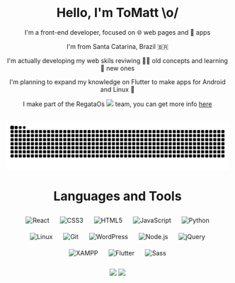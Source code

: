 <div align="center">
  <br/>  

  <h1>Hello, I'm ToMatt \o/</h1>

  <div valign="top">
    <p height="23px"> I'm a front-end developer, focused on 🌐 web pages and 📱 apps </p>
    <p height="23px"> I'm from Santa Catarina, Brazil 🇧🇷 </p>
    <p height="23px"> I'm actually developing my web skils reviwing 👨‍🦳 old concepts and learning 👶 new ones </p>
    <p height="23px"> I'm planning to expand my knowledge on Flutter to make apps for Android and Linux 🐧 </p>
    <p height="23px"> I make part of the RegataOs <img height="20px" src="https://github.com/ToMattBan/ToMattBan/blob/42df78988a6bc09758e2f29d8d8f8eb2ff6a7f98/logo.png" /> team, you can get more info <a href="http://www.regataos.com.br">here</a> </p>
  </div>  

  <br/>  

  <img src="https://raw.githubusercontent.com/ToMattBan/ToMattBan/output/github-contribution-grid-snake.svg" />

  <h1>Languages and Tools</h1>
  <div>  
    <img style="margin: 10px" src="https://profilinator.rishav.dev/skills-assets/react-original-wordmark.svg" alt="React" height="50" />  
    <img style="margin: 10px" src="https://profilinator.rishav.dev/skills-assets/css3-original-wordmark.svg" alt="CSS3" height="50" />  
    <img style="margin: 10px" src="https://profilinator.rishav.dev/skills-assets/html5-original-wordmark.svg" alt="HTML5" height="50" />  
    <img style="margin: 10px" src="https://profilinator.rishav.dev/skills-assets/javascript-original.svg" alt="JavaScript" height="50" />  
    <img style="margin: 10px" src="https://profilinator.rishav.dev/skills-assets/python-original.svg" alt="Python" height="50" />  
    <img style="margin: 10px" src="https://profilinator.rishav.dev/skills-assets/linux-original.svg" alt="Linux" height="50" />  
    <img style="margin: 10px" src="https://profilinator.rishav.dev/skills-assets/git-scm-icon.svg" alt="Git" height="50" />  
    <img style="margin: 10px" src="https://profilinator.rishav.dev/skills-assets/wordpress.png" alt="WordPress" height="50" />  
    <img style="margin: 10px" src="https://profilinator.rishav.dev/skills-assets/nodejs-original-wordmark.svg" alt="Node.js" height="50" />  
    <img style="margin: 10px" src="https://profilinator.rishav.dev/skills-assets/jquery.png" alt="jQuery" height="50" />  
    <img style="margin: 10px" src="https://profilinator.rishav.dev/skills-assets/xampp.png" alt="XAMPP" height="50" />  
    <img style="margin: 10px" src="https://profilinator.rishav.dev/skills-assets/flutterio-icon.svg" alt="Flutter" height="50" />  
    <img style="margin: 10px" src="https://profilinator.rishav.dev/skills-assets/sass-original.svg" alt="Sass" height="50" />  
  </div>   

  <br/>


  <img height="180em" src="https://github-readme-stats.vercel.app/api?username=tomattban&show_icons=true&count_private=true&hide_border=true&theme=vision-friendly-dark" />
  <img height="180em" src="https://github-readme-stats.vercel.app/api/top-langs/?username=tomattban&hide_border=true&layout=compact&theme=vision-friendly-dark" />

</div>
